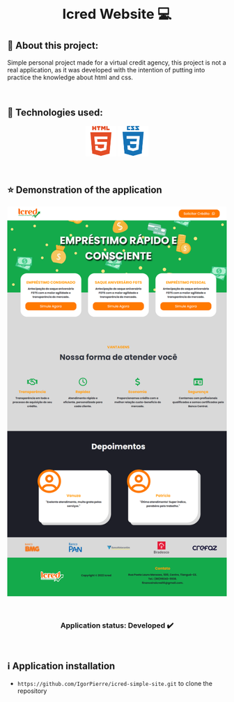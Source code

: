 ## **<h2 align="center"> Icred Website 💻</h2>**


## :pushpin: About this project:
Simple personal project made for a virtual credit agency, this project is not a real application, as it was developed with the intention of putting into practice the knowledge about html and css.

<br>

## :rocket: Technologies used:
<p align="center">
  <img src="https://github.com/devicons/devicon/blob/master/icons/html5/html5-plain-wordmark.svg" alt="html5"  width="70" height="70"/>
	<img src="https://github.com/devicons/devicon/blob/master/icons/css3/css3-plain-wordmark.svg" alt="css3" width="70" height="70"/>
</p>
<br>

## :star: Demonstration of the application

<p align="center">
  <img src="assets/images/full-page-icred.png"/>
</p>

<br>

<h3 align="center"> 
	Application status: Developed ✔️
</h3>
<br>

## :information_source: Application installation
- `https://github.com/IgorPierre/icred-simple-site.git` to clone the repository

<br>
